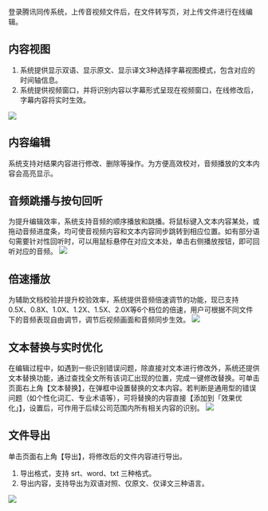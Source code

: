 登录腾讯同传系统，上传音视频文件后，在文件转写页，对上传文件进行在线编辑。

## 内容视图
1. 系统提供显示双语、显示原文、显示译文3种选择字幕视图模式，包含对应的时间轴信息。
2. 系统提供视频窗口，并将识别内容以字幕形式呈现在视频窗口，在线修改后，字幕内容将实时生效。

![](https://main.qcloudimg.com/raw/2b9912f15aabf4c20474db437eaec0f2.png)

## 内容编辑
系统支持对结果内容进行修改、删除等操作。为方便高效校对，音频播放的文本内容会高亮显示。

## 音频跳播与按句回听
为提升编辑效率，系统支持音频的顺序播放和跳播。将鼠标键入文本内容某处，或拖动音频进度条，均可使音视频内容和文本内容同步跳转到相应位置。如有部分语句需要针对性回听时，可以用鼠标悬停在对应文本处，单击右侧播放按钮，即可回听对应的音频。
![](https://main.qcloudimg.com/raw/99fcf9f8a65f0ecd0ed7e4a9beee9cd8.png)

## 倍速播放
为辅助文档校验并提升校验效率，系统提供音频倍速调节的功能，现已支持0.5X、0.8X、1.0X、1.2X、1.5X、2.0X等6个档位的倍速，用户可根据不同文件下的音频表现自由调节，调节后视频画面和音频同步生效。
![](https://main.qcloudimg.com/raw/7e1ad4f6ad8cc4f9c03c8cba42b619cb.png)

## 文本替换与实时优化
在编辑过程中，如遇到一些识别错误问题，除直接对文本进行修改外，系统还提供文本替换功能，通过查找全文所有该词汇出现的位置，完成一键修改替换。可单击页面右上角【文本替换】，在弹框中设置替换的文本内容。若判断是通用型的错误问题（如个性化词汇、专业术语等），可将替换的内容直接【添加到「效果优化」】，设置后，可作用于后续公司范围内所有相关内容的识别。
![](https://main.qcloudimg.com/raw/b4ee53620554320d645ac49727f6887c.png)

## 文件导出
单击页面右上角【导出】，将修改后的文件内容进行导出。
1. 导出格式，支持 srt、word、txt 三种格式。
2. 导出内容，支持导出为双语对照、仅原文、仅译文三种语言。

![](https://main.qcloudimg.com/raw/64595112eed2a5bbf943cef28b95f79e.png)

